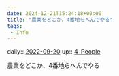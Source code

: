 ```yaml
---
date: 2024-12-21T15:24:18+09:00
title: "農業をどこか、4番地らへんでやる"
tags:
 - Info
---
```


daily:: [2022-09-20](Daily_Note/2022-09-20.md)
up:: [4_People](Bar/Novel/Nacaria/4_People.md)

農業をどこか、4番地らへんでやる